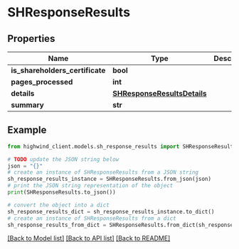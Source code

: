 # SHResponseResults


## Properties

Name | Type | Description | Notes
------------ | ------------- | ------------- | -------------
**is_shareholders_certificate** | **bool** |  | [optional] 
**pages_processed** | **int** |  | [optional] 
**details** | [**SHResponseResultsDetails**](SHResponseResultsDetails.md) |  | [optional] 
**summary** | **str** |  | [optional] 

## Example

```python
from highwind_client.models.sh_response_results import SHResponseResults

# TODO update the JSON string below
json = "{}"
# create an instance of SHResponseResults from a JSON string
sh_response_results_instance = SHResponseResults.from_json(json)
# print the JSON string representation of the object
print(SHResponseResults.to_json())

# convert the object into a dict
sh_response_results_dict = sh_response_results_instance.to_dict()
# create an instance of SHResponseResults from a dict
sh_response_results_from_dict = SHResponseResults.from_dict(sh_response_results_dict)
```
[[Back to Model list]](../README.md#documentation-for-models) [[Back to API list]](../README.md#documentation-for-api-endpoints) [[Back to README]](../README.md)


